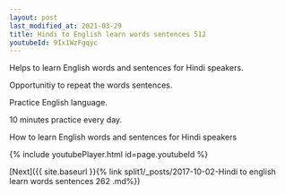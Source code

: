 ```yaml
---
layout: post
last_modified_at: 2021-03-29
title: Hindi to English learn words sentences 512 
youtubeId: 9Ix1WzFgqyc
---
```

 
 
Helps to learn English words and sentences for Hindi speakers.

Opportunitiy to repeat the words sentences. 

Practice English language. 
 
10 minutes practice every day. 
 
How to learn English words and sentences for Hindi speakers 
 
{% include youtubePlayer.html id=page.youtubeId %}
 
 
[Next]({{ site.baseurl }}{% link  split1/_posts/2017-10-02-Hindi to english learn words sentences 262 .md%})
 

